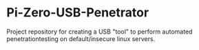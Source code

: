 # Pi-Zero-USB-Penetrator
Project repository for creating a USB "tool" to perform automated penetrationtesting on default/insecure linux servers.
